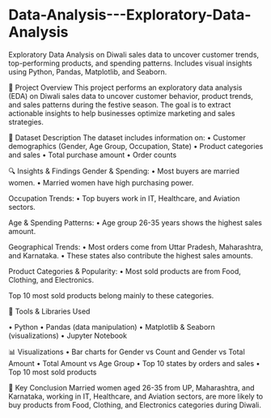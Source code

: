 # Data-Analysis---Exploratory-Data-Analysis
Exploratory Data Analysis on Diwali sales data to uncover customer trends, top-performing products, and spending patterns. Includes visual insights using Python, Pandas, Matplotlib, and Seaborn.

📘 Project Overview
This project performs an exploratory data analysis (EDA) on Diwali sales data to uncover customer behavior, product trends, and sales patterns during the festive season. The goal is to extract actionable insights to help businesses optimize marketing and sales strategies.

🧩 Dataset Description
The dataset includes information on:
•	Customer demographics (Gender, Age Group, Occupation, State)
•	Product categories and sales
•	Total purchase amount
•	Order counts

🔍 Insights & Findings
Gender & Spending:
•	Most buyers are married women.
•	Married women have high purchasing power.

Occupation Trends:
•	Top buyers work in IT, Healthcare, and Aviation sectors.

Age & Spending Patterns:
•	Age group 26-35 years shows the highest sales amount.

Geographical Trends:
•	Most orders come from Uttar Pradesh, Maharashtra, and Karnataka.
•	These states also contribute the highest sales amounts.

Product Categories & Popularity:
•	Most sold products are from Food, Clothing, and Electronics.

Top 10 most sold products belong mainly to these categories.

🧠 Tools & Libraries Used

•	Python
•	Pandas (data manipulation)
•	Matplotlib & Seaborn (visualizations)
•	Jupyter Notebook

📊 Visualizations
•	Bar charts for Gender vs Count and Gender vs Total Amount
•	Total Amount vs Age Group
•	Top 10 states by orders and sales
•	Top 10 most sold products


🚀 Key Conclusion
Married women aged 26-35 from UP, Maharashtra, and Karnataka, working in IT, Healthcare, and Aviation sectors, are more likely to buy products from Food, Clothing, and Electronics categories during Diwali.
